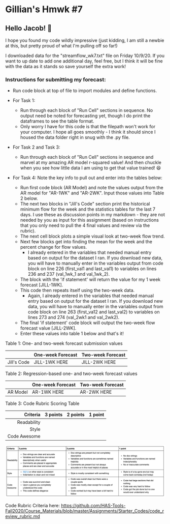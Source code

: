 # Gillian's Hmwk #7
## **Hello Jacob!**  &#x1F44B;
I hope you found my code wildly impressive (just kidding, I am still a newbie at this, but pretty proud of what I'm pulling off so far!)

I downloaded data for the "streamflow_wk7.txt" file on Friday 10/9/20.  If you want to up date to add one additional day, feel free, but I think it will be fine with the data as it stands so save yourself the extra work!

### Instructions for submitting my forecast:

  - Run code block at top of file to import modules and define functions.  

  - For Task 1:

    - Run through each block of "Run Cell" sections in sequence.   No output need be noted for forecasting yet, though I do print the dataframes to see the table format.
    - Only worry I have for this code is that the filepath won't work for your computer.  I hope all goes smoothly - I think it should since I housed the data folder right in snug with the .py file.  


  - For Task 2 and Task 3:

    - Run through each block of "Run Cell" sections in sequence and marvel at my amazing AR model r-squared value!  And then chuckle when you see how little data I am using to get that value trained! &#x1F606;


  - For Task 4: Note the key info to pull out and enter into the tables below:

    - Run first code block (AR Model) and note the values output from the AR model for "AR-1WK" and "AR-2WK".  Input those values into Table 2 below.  
    - The next two blocks in "Jill's Code" section print the historical minimum flow for the week and the statistics tables for the last 7 days.  I use these as discussion points in my markdown -  they are not needed by you as input for this assignment (based on instructions that you only need to pull the 4 final values and review via the rubric).
    - The next cell block plots a simple visual look at two-week flow trend.
    - Next few blocks get into finding the mean for the week and the percent change for flow values.   
      - I already entered in the variables that needed manual entry based on output for the dataset I ran.  If you download new data, you will have to manually enter in the variables output from code block on line 226 (first_val1 and last_val1) to variables on lines 236 and 237 (val_1wk_1 and val_1wk_2).
    - The block with the 'if statement' will return the value for my 1 week forecast  [JILL-1WK].
    - This code then repeats itself using the two-week data.
        - Again, I already entered in the variables that needed manual entry based on output for the dataset I ran.  If you download new data, you will have to manually enter in the variables output from code block on line 263 (first_va12 and last_val2) to variables on lines 273 and 274 (val_2wk1 and val_2wk2).
    - The final 'if statement' code block will output the two-week flow forecast value  [JILL-2WK].  
    - Enter these values into table 1 below and that's it!


Table 1: One- and two-week forecast submission values  

|   | One-week Forecast  | Two-week Forecast  |
|--:|---|---|
| Jill's Code  | JILL-1WK HERE  | JILL-2WK HERE  |

Table 2: Regression-based one- and two-week forecast values  

|   | One-week Forecast  | Two-week Forecast  |
|--:|---|---|
| AR Model  | AR-1WK HERE  | AR-2WK HERE  |

Table 3: Code Rubric Scoring Table   

| Criteria  | 3 points   | 2 points  | 1 point  |
|--:|---|---|---|
| Readability  |   |   |   |
| Style  |   |   |   |
| Code Awesome  |   |   |   |  

![](assets/ReadMe-ff0ecab3.png)

Code Rubric Criteria here:
https://github.com/HAS-Tools-Fall2020/Course_Materials/blob/master/Assignments/Starter_Codes/code_review_rubric.md
